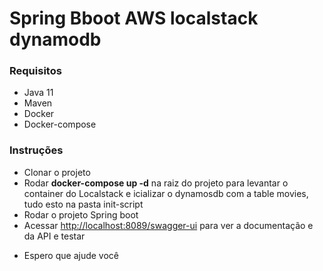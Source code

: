 ﻿# Spring Bboot AWS localstack dynamodb
 
 ### Requisitos
 - Java 11
 - Maven
 - Docker
 - Docker-compose

 ### Instruções
 - Clonar o projeto
 - Rodar __docker-compose up -d__ na raiz do projeto para levantar o container do Localstack e icializar o dynamosdb com a table movies, tudo esto na pasta init-script
 - Rodar o projeto Spring boot
 - Acessar [http://localhost:8089/swagger-ui](http://localhost:8089/swagger-ui) para ver a documentação e da API e testar

 * Espero que ajude você
